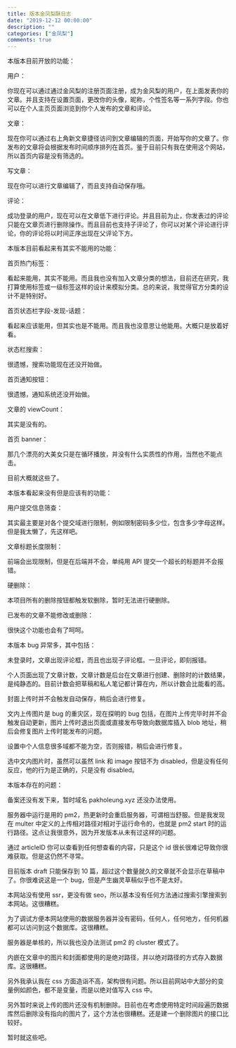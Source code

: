 ```yaml
---
title: 版本金凤梨酥日志
date: "2019-12-12 00:00:00"
description: ""
categories: ["金凤梨"]
comments: true
---
```


本版本目前开放的功能：

用户：

你现在可以通过通过金风梨的注册页面注册，成为金风梨的用户，在上面发表你的文章。并且支持在设置页面，更改你的头像，昵称，个性签名等一系列字段。你也可以在个人主页页面浏览到你个人发布的文章和评论。

文章：

现在你可以通过右上角新文章捷径访问到文章编辑的页面，开始写你的文章了。你发布的文章将会根据发布时间顺序排列在首页。鉴于目前只有我在使用这个网站，所以首页内容是没有筛选的。

写文章：

现在你可以进行文章编辑了，而且支持自动保存哦。

评论：

成功登录的用户，现在可以在文章低下进行评论。并且目前为止，你发表过的评论只能在文章页进行删除操作。而且目前也支持子评论了，你可以对某个评论进行评论，你的评论将以时间正序出现在父评论下方。

本版本目前看起来有其实不能用的功能：

首页热门标签：

看起来能用，其实不能用。而且我也没有加入文章分类的想法，目前还在研究，我打算使用标签或一级标签这样的设计来模拟分类。总的来说，我觉得官方分类的设计不是特别好。

首页状态栏字段-发现-话题：

看起来应该能用，但其实也是不能用。而且我也没意思让他能用。大概只是放着好看。

状态栏搜索：

很遗憾，搜索功能现在还没开始做。

首页通知按钮：

很遗憾，通知系统还没开始做。

文章的 viewCount：

其实是没有的。

首页 banner：

那几个漂亮的大美女只是在循环播放，并没有什么实质性的作用，当然也不能点击。

目前大概就这些了。

本版本看起来没有但是应该有的功能：

用户提交信息筛查：

其实最主要是对各个提交域进行限制，例如限制密码多少位，包含多少字母这样。但是我太懒了，先这样吧。

文章标题长度限制：

前端会出现限制，但是在后端并不会，单纯用 API 提交一个超长的标题并不会报错。

硬删除：

本项目所有的删除按钮都触发软删除，暂时无法进行硬删除。

已发布的文章不能修改或删除：

很快这个功能也会有了呵呵。

本版本 bug 异常多，其中包括：

未登录时，文章出现评论框，而且也出现子评论框。一旦评论，即刻报错。

个人页面出现了文章计数，文章计数是后台在文章进行创建、删除时的计数结果，是纯静态的。目前计数会把草稿和私人笔记都计算在内，所以计数会比能看的高。

封面上传时并不会触发自动保存，稍后会进行修复。

文内上传图片是 bug 的重灾区，现在探明的 bug 包括，在图片上传完毕时并不会触发自动更新，图片上传时退出页面或直接发布导致向数据库插入 blob 地址，稍后会修复图片上传时能发布的问题。

设置中个人信息很多域都不能为空，否则报错，稍后会进行修复。

选中文内图片时，虽然可以虽然 link 和 image 按钮不为 disabled，但是没有任何反应，他的行为是正确的，只是没有 disabled。

本版本存在的问题：

备案还没有发下来，暂时域名 pakholeung.xyz 还没办法使用。

服务器中运行是用的 pm2，热更新时会重启服务器，可谓相当舒服。但是我发现在 multer 中定义的上传相对路径对相对于运行命令的，也就是 pm2 start 时的运行路径。这点让我很意外，因为开发版本从未有过这样的问题。

通过 articleID 你可以查看到任何想查看的内容，只是这个 id 很长很难记导致你很难获取。但是这仍然不寻常。

目前版本 draft 只能保存到 10 篇，超过这个数量就久的文章就不会显示在草稿中了。你很难说这是一个 bug，但是产生幽灵草稿似乎也不是太好。

本网站没有使用 ssr，更没有做 seo，所以基本没有任何方法通过搜索引擎搜索到本网站。这很糟糕。

为了调试方便本网站使用的数据服务器并没有密码，任何人，任何地方，任何机器都可以访问到这个数据库。这很糟糕。

服务器是单核的，所以我也没办法测试 pm2 的 cluster 模式了。

内嵌在文章中的图片和封面都使用的是绝对路径，并以绝对路径的方式存入数据库。这很糟糕。

另外我承认我在 css 方面造诣不高，架构很有问题。所以目前网站中大部分的变量例如颜色，都不是变量，而是以绝对值写入 css 中。

另外暂时来说上传的图片还没有机制删除。目前也在考虑使用特定时间段遍历数据库然后删除没有指向的图片了，这个方法也很糟糕。还是建一个删除图片的接口比较好。

暂时就这些吧。

